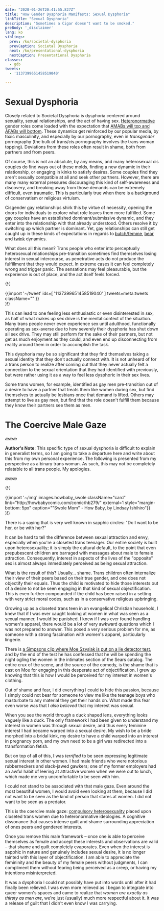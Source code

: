 ```yaml
---
date: "2020-01-26T20:41:55.827Z"
title: "How Gender Dysphoria Manifests: Sexual Dysphoria"
linkTitle: "Sexual Dysphoria"
description: "Sometimes a Cigar doesn't want to be smoked."
preBody: '_disclaimer'
lang: ko
siblings:
  prev: /ko/societal-dysphoria
  prevCaption: Societal Dysphoria
  next: /ko/presentational-dysphoria
  nextCaption: Presentational Dysphoria
classes:
  - gdb
tweets:
  - '1137399651458519040'

---
```


# Sexual Dysphoria

Closely related to Societal Dysphoria is dysphoria centered around sexuality, sexual relationships, and the act of having sex. [Heteronormative](https://en.wikipedia.org/wiki/Heteronormativity) gender roles come loaded with the expectation that [AMABs will top and AFABs will bottom](https://en.wikipedia.org/wiki/Top,_bottom_and_versatile). These dynamics get reinforced by our popular media, by toxic masculinity, and especially by our pornography, even in *transgender* pornography (the bulk of trans/cis pornography involves the trans woman topping). Deviations from these roles often result in shame, both from partners and from peers.

Of course, this is not an absolute, by any means, and many heterosexual cis couples do find ways out of these molds, finding a new dynamic in their relationship, or engaging in kinks to satisfy desires. Some couples find they aren't sexually compatible at all and seek other partners. However, there are many many external pressures discouraging this kind of self-awareness and discovery, and breaking away from those demands can be extremely difficult, even traumatic. This is particularly true when there is a background of conservatism or religious virtuism.

Cisgender gay relationships shirk this by virtue of necessity, opening the doors for individuals to explore what role leaves them more fulfilled. Some gay couples have an established dominant/submissive dynamic, and they enter into the relationship with that already understood. Others resolve it by switching up which partner is dominant. Yet, gay relationships can still get caught up in these kinds of expectations in regards to [butch/femme](https://en.wikipedia.org/wiki/Butch_and_femme), [bear](https://en.wikipedia.org/wiki/Bear_(gay_culture)), and [twink](https://en.wikipedia.org/wiki/Twink_(gay_slang)) dynamics.

What does all this mean? Trans people who enter into perceptually heterosexual relationships pre-transition sometimes find themselves losing interest in sexual intercourse, as penetrative acts do not produce the fulfillment that they would expect. In extreme cases it can feel completely wrong and trigger panic. The sensations may feel pleasurable, but the experience is out of place, and the act itself feels forced.

{!{ <div class="gutter">{{import '~/tweet' ids=[
    '1137399651458519040'
] tweets=meta.tweets className="" }}</div> }!}

This can lead to one feeling less enthusiastic or even disinterested in sex, as half of what makes up sex drive is the mental context of the situation. Many trans people never even experience sex until adulthood, functionally operating as sex-averse due to how severely their dysphoria has shut down all sex drive. They may still perform for the sake of their partners, but not get as much enjoyment as they could, and even end up disconnecting from reality around them in order to accomplish the task.

This dysphoria may be so significant that they find themselves taking a sexual identity that they don't actually connect with. It is not unheard of for a trans person to realize after coming out that they never actually felt a connection to the sexual orientation that they had identified with previously, but were rather using it as a way to feel less dysphoric in their sex lives.

Some trans women, for example, identified as gay men pre-transition out of a desire to have a partner that treats them like women during sex, but find themselves to actually be lesbians once that demand is lifted. Others may attempt to live as gay men, but find that the role doesn't fulfill them because they know their partners see them as men.

# The Coercive Male Gaze

æææ<div class="cw"><p><strong>Author's Note</strong>: This specific type of sexual dysphoria is difficult to explain in generalist terms, so I am going to take a departure here and write about this from my own personal experience. The following is presented from my perspective as a binary trans woman. As such, this may not be completely relatable to all trans people. My apologies.</p></div>æææ

{!{
<div class="gutter flex">
{{import '~/img' images.howbaby_swole className="card" link="http://howbabycomic.com/comic/hb279/" external=1 style="margin-bottom: 5px" caption="&quot;Swole Mom&quot; - How Baby, by Lindsay Ishihiro"}}
</div>
}!}

There is a saying that is very well known in sapphic circles: "Do I want to be her, or be with her?"

It can be hard to tell the difference between sexual attraction and envy, especially when you're a closeted trans teenager. Our entire society is built upon heterosexuality; it is simply the cultural default, to the point that even prepubescent children are barraged with messages about male to female attraction. Consequently, interest in aspects of the lives of the "opposite" sex is almost always immediately perceived as being sexual attraction.

What is the result of this? Usually... shame. Trans children often internalize their view of their peers based on their true gender, and one does not objectify their equals. Thus the child is motivated to hide those interests out of a desire to not be seen engaging in that kind of sexual objectification. This is even further compounded if the child has been raised in a setting with very strict moral codes, such as in a conservative religious upbringing.

Growing up as a closeted trans teen in an evangelical Christian household, I knew that if I was ever caught looking at women in what was seen as a sexual manner, I would be punished. I knew if I was ever found handling women's apparel, there would be a lot of very awkward questions which I was not prepared to answer. This posed a very serious problem for me, as someone with a strong fascination with women's apparel, particularly lingerie.

There is [a Simpsons clip where Moe Szyslak is put on a lie detector test](https://www.youtube.com/watch?v=iQGwrK_yDEg), and by the end of the test he has confessed that he will be spending the night ogling the women in the intimates section of the Sears catalog. The entire crux of the scene, and the source of the comedy, is the shame that is cast on Moe for engaging in this desperate act of objectification. I grew up knowing that this is how I would be perceived for my interest in women's clothing.

Out of shame and fear, I did everything I could to hide this passion, because I simply could not bear for someone to view me like the teenage boys who masturbate to any material they get their hands on. What made this fear even worse was that I *also believed* that my interest was sexual.

When you see the world through a duck shaped lens, everything looks vaguely like a duck. The only framework I had been given to understand my interest in women was through sexual desire, and thus every feminine interest I had became warped into a sexual desire. My wish to be a bride morphed into a bridal kink, my desire to have a child warped into an interest in pregnancy porn, and my own need to be a girl was redirected into a transformation fetish.

But on top of all of this, I was *terrified* to be seen expressing legitimate sexual interest in other women. I had male friends who were notorious rubberneckers and slack-jawed gawkers; one of my former employers had an awful habit of leering at attractive women when we were out to lunch, which made me very uncomfortable to be seen with him.

I could not stand to be associated with that male gaze. Even around the most beautiful women, I would avoid even looking at them, because I did not want to be seen as the kind of person that stares at women. I did not want to be seen as a predator.

This is the coercive male gaze: [compulsory heterosexuality](https://en.wikipedia.org/wiki/Compulsory_heterosexuality) placed upon closeted trans women due to heteronormative ideologies. A cognitive dissonance that causes intense guilt and shame surrounding appreciation of ones peers and gendered interests.

Once you remove this male framework – once one is able to perceive themselves as female and accept these interests and observations are valid – that shame and guilt completely evaporates. Even when the interest is sapphic in nature and genuinely includes sexual desire, it is no longer tainted with this layer of objectification. I am able to appreciate the femininity and the beauty of my female peers without judgments, I can compliment them without fearing being perceived as a creep, or having my intentions misinterpreted.

It was a dysphoria I could not possibly have put into words until after it had finally been relieved. I was even more relieved as I began to integrate into queer women's spaces and came to realize that _women are exactly as thirsty as men are_, we're just (usually) much more respectful about it. It was a release of guilt that I didn't even know I was carrying.
